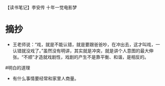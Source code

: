 【读书笔记】李安传 十年一觉电影梦

# 摘抄

- 王老师说：“戏，就是不能认错，就是要跟爸爸吵，在冲出去，这才叫戏，一认错就没戏了。”虽然没有明讲，其实就是冲突，就是讲个人意图的最大伸张。“不顺”才造就戏剧性，戏剧的产生不是靠平衡、和谐，是相反的。



#明白的道理

- 有什么事情要经常和家里人商量。

